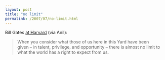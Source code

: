 ```yaml
---
layout: post
title: "no limit"
permalink: /2007/07/no-limit.html
---
```


<p>Bill Gates <a href="http://www.news.harvard.edu/gazette/2007/06.14/99-gates.html">at Harvard</a> (via Anil):

</p>

<blockquote cite="http://www.news.harvard.edu/gazette/2007/06.14/99-gates.html"><p>When you consider what those of us here in this Yard have been given – in talent, privilege, and opportunity – there is almost no limit to what the world has a right to expect from us.</p></blockquote>



